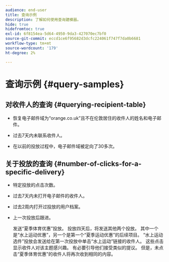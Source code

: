```yaml
---
audience: end-user
title: 查询示例
description: 了解如何使用查询建模器。
hide: true
hidefromtoc: true
exl-id: 6f8154ea-5d64-4950-9da3-427070ec7bf0
source-git-commit: eccd1ce6f95682d3dcfc224061f747f7da0b6681
workflow-type: tm+mt
source-wordcount: '179'
ht-degree: 2%

---
```



# 查询示例 {#query-samples}

## 对收件人的查询 {#querying-recipient-table}

* 恢复电子邮件域为“orange.co.uk”且不在伦敦居住的收件人的姓名和电子邮件。

* 过去7天内未联系收件人。

* 在以前的投放过程中，电子邮件域被定向了30多次。

## 关于投放的查询 {#number-of-clicks-for-a-specific-delivery}

* 特定投放的点击次数。

* 过去7天内未打开电子邮件的收件人。

* 过去2周内打开过投放的用户档案。

* 上一次投放后跟进。

  发送“夏季体育优惠”投放。 投放四天后，将发送其他两个投放。 其中一个是“水上运动优惠”，另一个是第一个“夏季运动优惠”的后续项目。 “水上运动选件”投放会发送给在第一次投放中单击“水上运动”链接的收件人。 这些点击显示收件人对该主题感兴趣。 有必要引导他们接受类似的提议。 但是，未点击“夏季体育优惠”的收件人将再次收到相同的内容。
